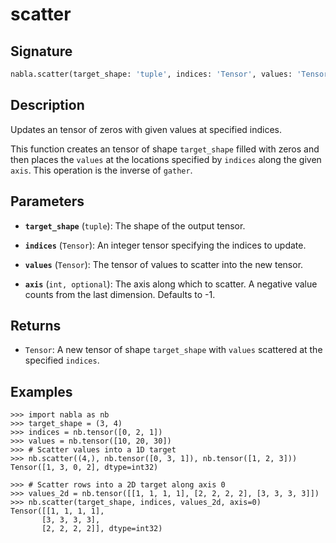 # scatter

## Signature

```python
nabla.scatter(target_shape: 'tuple', indices: 'Tensor', values: 'Tensor', axis: 'int') -> 'Tensor'
```

## Description

Updates an tensor of zeros with given values at specified indices.

This function creates an tensor of shape `target_shape` filled with zeros
and then places the `values` at the locations specified by `indices` along
the given `axis`. This operation is the inverse of `gather`.

## Parameters

- **`target_shape`** (`tuple`): The shape of the output tensor.

- **`indices`** (`Tensor`): An integer tensor specifying the indices to update.

- **`values`** (`Tensor`): The tensor of values to scatter into the new tensor.

- **`axis`** (`int, optional`): The axis along which to scatter. A negative value counts from the last dimension. Defaults to -1.

## Returns

- `Tensor`: A new tensor of shape `target_shape` with `values` scattered at the specified `indices`.

## Examples

```pycon
>>> import nabla as nb
>>> target_shape = (3, 4)
>>> indices = nb.tensor([0, 2, 1])
>>> values = nb.tensor([10, 20, 30])
>>> # Scatter values into a 1D target
>>> nb.scatter((4,), nb.tensor([0, 3, 1]), nb.tensor([1, 2, 3]))
Tensor([1, 3, 0, 2], dtype=int32)

>>> # Scatter rows into a 2D target along axis 0
>>> values_2d = nb.tensor([[1, 1, 1, 1], [2, 2, 2, 2], [3, 3, 3, 3]])
>>> nb.scatter(target_shape, indices, values_2d, axis=0)
Tensor([[1, 1, 1, 1],
       [3, 3, 3, 3],
       [2, 2, 2, 2]], dtype=int32)
```
